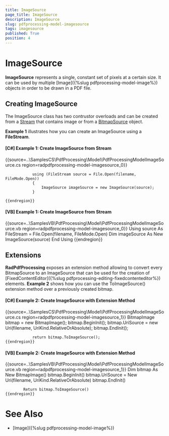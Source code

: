 ```yaml
---
title: ImageSource
page_title: ImageSource
description: ImageSource
slug: pdfprocessing-model-imagesource
tags: imagesource
published: True
position: 4
---
```


# ImageSource



__ImageSource__ represents a single, constant set of pixels at a certain size. It can be used by multiple [Image]({%slug pdfprocessing-model-image%}) objects in order to be drawn in a PDF file.
      

## Creating ImageSource

The ImageSource class has two contrustor overloads and can be created from a [Stream](http://msdn.microsoft.com/en-us/library/system.io.stream(v=vs.110).aspx) that contains image or from a [BitmapSource](http://msdn.microsoft.com/en-us/library/system.windows.media.imaging.bitmapsource(v=vs.110).aspx) object.
        

__Example 1__ illustrates how you can create an ImageSource using a __FileStream__.
        

#### __[C#] Example 1: Create ImageSource from Stream__

{{source=..\SamplesCS\PdfProcessing\Model\PdfProcessingModelImageSource.cs region=radpdfprocessing-model-imagesource_0}}
	            
	            using (FileStream source = File.Open(filename, FileMode.Open))
	            {
	                ImageSource imageSource = new ImageSource(source);
	            }
	        
	{{endregion}}



#### __[VB] Example 1: Create ImageSource from Stream__

{{source=..\SamplesVB\PdfProcessing\Model\PdfProcessingModelImageSource.vb region=radpdfprocessing-model-imagesource_0}}
	        Using source As FileStream = File.Open(filename, FileMode.Open)
	            Dim imageSource As New ImageSource(source)
	        End Using
	{{endregion}}



## Extensions

__RadPdfProcessing__ exposes an extension method allowing to convert every BitmapSource to an
          ImageSource that can be used for the creation of   [FixedContentEditor]({%slug pdfprocessing-editing-fixedcontenteditor%}) elements.
          __Example 2__ shows how you can use the ToImageSource() extension method over a previously created bitmap.
        

#### __[C#] Example 2: Create ImageSource with Extension Method__

{{source=..\SamplesCS\PdfProcessing\Model\PdfProcessingModelImageSource.cs region=radpdfprocessing-model-imagesource_1}}
	            BitmapImage bitmap = new BitmapImage();
	            bitmap.BeginInit();
	            bitmap.UriSource = new Uri(filename, UriKind.RelativeOrAbsolute);
	            bitmap.EndInit();
	        
	            return bitmap.ToImageSource();
	{{endregion}}



#### __[VB] Example 2: Create ImageSource with Extension Method__

{{source=..\SamplesVB\PdfProcessing\Model\PdfProcessingModelImageSource.vb region=radpdfprocessing-model-imagesource_1}}
	        Dim bitmap As New BitmapImage()
	        bitmap.BeginInit()
	        bitmap.UriSource = New Uri(filename, UriKind.RelativeOrAbsolute)
	        bitmap.EndInit()
	
	        Return bitmap.ToImageSource()
	{{endregion}}



# See Also

 * [Image]({%slug pdfprocessing-model-image%})

